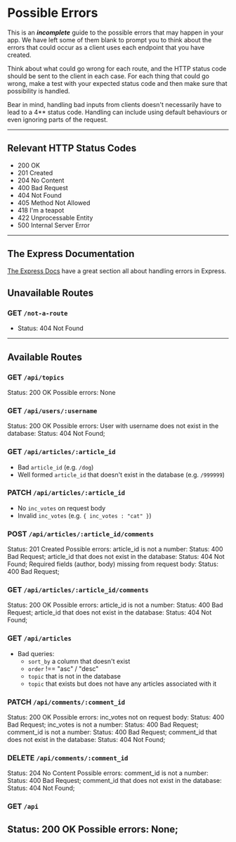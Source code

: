 # Possible Errors

This is an _**incomplete**_ guide to the possible errors that may happen in your app. We have left some of them blank to prompt you to think about the errors that could occur as a client uses each endpoint that you have created.

Think about what could go wrong for each route, and the HTTP status code should be sent to the client in each case.
For each thing that could go wrong, make a test with your expected status code and then make sure that possibility is handled.

Bear in mind, handling bad inputs from clients doesn't necessarily have to lead to a 4\*\* status code. Handling can include using default behaviours or even ignoring parts of the request.

---

## Relevant HTTP Status Codes

- 200 OK
- 201 Created
- 204 No Content
- 400 Bad Request
- 404 Not Found
- 405 Method Not Allowed
- 418 I'm a teapot
- 422 Unprocessable Entity
- 500 Internal Server Error

---

## The Express Documentation

[The Express Docs](https://expressjs.com/en/guide/error-handling.html) have a great section all about handling errors in Express.

## Unavailable Routes

### GET `/not-a-route`

- Status: 404 Not Found

---

## Available Routes

### GET `/api/topics`
Status: 200 OK
Possible errors:
  None

### GET `/api/users/:username`
Status: 200 OK
Possible errors:
  User with username does not exist in the database:
    Status: 404 Not Found;

### GET `/api/articles/:article_id`

- Bad `article_id` (e.g. `/dog`)
- Well formed `article_id` that doesn't exist in the database (e.g. `/999999`)

### PATCH `/api/articles/:article_id`

- No `inc_votes` on request body
- Invalid `inc_votes` (e.g. `{ inc_votes : "cat" }`)

### POST `/api/articles/:article_id/comments`
Status: 201 Created
Possible errors:
  article_id is not a number:
    Status: 400 Bad Request;
  article_id that does not exist in the database:
    Status: 404 Not Found;
  Required fields (author, body) missing from request body:
    Status: 400 Bad Request;

### GET `/api/articles/:article_id/comments`
Status: 200 OK
Possible errors:
  article_id is not a number:
    Status: 400 Bad Request;
  article_id that does not exist in the database:
    Status: 404 Not Found;

### GET `/api/articles`

- Bad queries:
  - `sort_by` a column that doesn't exist
  - `order` !== "asc" / "desc"
  - `topic` that is not in the database
  - `topic` that exists but does not have any articles associated with it

### PATCH `/api/comments/:comment_id`
Status: 200 OK
Possible errors:
  inc_votes not on request body:
    Status: 400 Bad Request;
  inc_votes is not a number:
    Status: 400 Bad Request;
  comment_id is not a number:
    Status: 400 Bad Request;
  comment_id that does not exist in the database:
    Status: 404 Not Found;

### DELETE `/api/comments/:comment_id`
Status: 204 No Content
Possible errors:
  comment_id is not a number:
    Status: 400 Bad Request;
  comment_id that does not exist in the database:
    Status: 404 Not Found;

### GET `/api`
Status: 200 OK
Possible errors:
  None;
-
